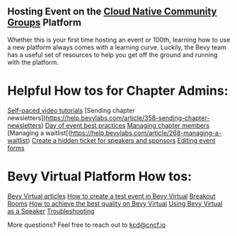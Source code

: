 ## Hosting Event on the [Cloud Native Community Groups](https://community.cncf.io/) Platform

Whether this is your first time hosting an event or 100th, learning how to use a new platform always comes with a learning curve. Luckily, the Bevy team has a useful set of resources to help you get off the ground and running with the platform.

# Helpful How tos for Chapter Admins:
[Self-paced video tutorials](https://help.bevylabs.com/category/524-chapter-organizer-videos)
[Sending chapter newsletters])https://help.bevylabs.com/article/358-sending-chapter-newsletters)
[Day of event best practices](https://help.bevylabs.com/article/392-day-of-event-best-practices)
[Managing chapter members](https://help.bevylabs.com/article/389-managaing-chapter-members)
[Managing a waitlist[(https://help.bevylabs.com/article/268-managing-a-waitlist)
[Create a hidden ticket for speakers and sponsors](https://help.bevylabs.com/article/281-create-a-hidden-ticket)
[Editing event forms](https://help.bevylabs.com/article/386-editing-event-forms)

# Bevy Virtual Platform How tos:
[Bevy Virtual articles](https://help.bevylabs.com/category/456-bevy-virtual)
[How to create a test event in Bevy Virtual](https://help.bevylabs.com/article/496-test-event-in-bevy-virtual)
[Breakout Rooms](https://help.bevylabs.com/article/495-breakout-rooms)
[How to achieve the best quality on Bevy Virtual](https://help.bevylabs.com/article/510-how-to-achieve-the-best-quality-on-bevy-virtual)
[Using Bevy Virtual as a Speaker](https://help.bevylabs.com/article/493-speaker-permissions-in-bevy-virtual)
[Troubleshooting](https://help.bevylabs.com/article/499-troubleshooting)

More questions? Feel free to reach out to kcd@cncf.io
